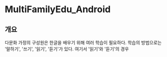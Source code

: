 # MultiFamilyEdu_Android
## 개요
다문화 가정의 구성원은 한글을 배우기 위해 여러 학습이 필요하다. 학습의 방법으로는 '말하기', '쓰기', '읽기', '듣기'가 있다. 여기서 '읽기'와 '듣기'의 경우 
